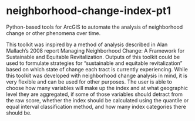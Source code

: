 # neighborhood-change-index-pt1
Python-based tools for ArcGIS to automate the analysis of neighborhood change or other phenomena over time.

This toolkit was inspired by a method of analysis described in Alan Mallach’s 2008 report Managing Neighborhood Change: A Framework for Sustainable and Equitable Revitalization. Outputs of this toolkit could be used to formulate strategies for “sustainable and equitable revitalization” based on which state of change each tract is currently experiencing. While this toolkit was developed with neighborhood change analysis in mind, it is very flexible and can be used for other purposes. The user is able to choose how many variables will make up the index and at what geographic level they are aggregated, if some of those variables should detract from the raw score, whether the index should be calculated using the quantile or equal interval classification method, and how many index categories there should be.
